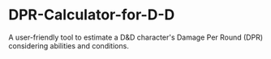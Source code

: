 # DPR-Calculator-for-D-D
A user-friendly tool to estimate a D&amp;D character's Damage Per Round (DPR) considering abilities and conditions.
